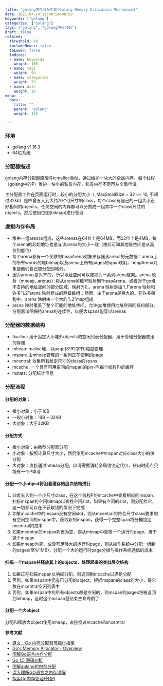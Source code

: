 ```yaml
---
title: "golang内存分配机制(Golang Memory Allocation Mechanism)"
date: 2021-04-14T11:40:54+08:00
keywords: ["golang"]
categories: ["golang"]
tags: ["golang", "golang内存分配"]
draft: false
related:
  threshold: 80
  includeNewer: false
  toLower: false
  indices:
  - name: keywords
    weight: 100
  - name: tags
    weight: 90
  - name: categories
    weight: 50
  - name: date
    weight: 10
menu:
  docs:
    title: ""
    parent: "golang"
    weight: 130

---
```


### 环境
- golang v1.16.3
- 64位系统


### 分配器描述
golang内存分配器原理与tcmalloc类似，通过维护一块大的全局内存，每个线程（golang中的P）维护一块小的私有内存，私有内存不足再从全局申请。

主分配器工作在页面运行时，较小的分配大小（_MaxSmallSize = 32 << 10, 不超过32kb）是四舍五入到大约70个()尺寸的class，每个class有自己的一组大小正好相同的objects，任何空闲的内存都可以分割成一组其中一个class尺寸的objects，然后使用位图(bitmap)进行管理

### 虚拟内存布局
- 堆由一组arenas组成，这些arenas在64位上是64MB，而32位上是4MB，每个arena的起始地址也是与该arena的大小一致（由此可知其地址空间是从高位到低位）
- 每个arena都有一个关联的heapArena对象来存储该arena的元数据：arena上的所有words的堆bitmap以及arena上所有pages的span映射。heapArena对象是他们自己被分配到堆外。
- 因为arenas是对齐的，所以地址空间可以被视为一系列arena框架。arena 映射（mheap_.arenas）将从arena帧编号映射到*heapArena，或者对于go堆不支持的地址空间的部分区域，映射为0,。arena 映射是由“L1”arena 映射和许多“L2”arena 映射组成的两级数组；然而，由于arena是巨大的，在许多架构中，arena 映射由一个大的“L2”map组成
- arena 映射覆盖了整个可能的地址空间，允许go堆使用地址空间的任何部分。分配器试图保持arena的连续性，以便大spans能穿过arenas

### 分配器的数据结构
- fixalloc: 用于固定大小堆外objects的空闲列表分配器，用于管理分配器使用的存储
- mheap: malloc堆，以page(8192字节)粒度管理
- mspan: 由mheap管理的一系列正在使用的page
- mcentral: 收集所有给定尺寸的class的spans
- mcache: 一个具有可用空间的mspan的per-P(每个线程P)的缓存
- mstats: 分配统计信息





### 分配流程

#### 分配的对象：
 - 微小对象：小于16B
 - 一般小对象：16B ~ 32KB
 - 大对象：大于32KB
#### 分配方式
- 微小对象：由微型分配器分配
- 小对象：按照计算尺寸大小，然后使用mcache中mspan对应class大小的块分配
- 大对象：直接通过mheap分配，申请需要消耗全局锁锁定代价，任何时间点只能有一个P申请

#### 分配一个小object将沿着缓存的层次结构进行
1. 四舍五入到一个小尺寸class，在这个线程P的mcache中查看相应的mspan，扫描mspan的空闲bitmap以查找空闲slot，如果有空闲的slot，则分配给它，这一切都可以在不获取锁的情况下完成
2. 如果mcache中的mspan没有空闲slot，则从mcentral的符合尺寸class要求的有空闲空间的mspan中，获取新的mspan，获得一个完整span将分摊锁定mcentral的成本
3. 如果mcentral的mspan列表为空，则从mheap中获取一个运行时page，用于这个mspan
4. 如果mheap为空，或没有足够大的运行时page，则从操作系统中分配一组新的pages(至少1MB)，分配一个大的运行时page分摊与操作系统通信的成本

#### 扫描一个mspan并释放其上的objects，处理起来的类似层次结构
1. 如果正在扫描mspan以响应分配，则返回到mcache以满足分配
2. 否则，如果mspan中仍有已分配的object，根据mspan的class的大小，将它放在mcentral空闲列表中
3. 否则，如果mspan中的所有objects都是空闲的，则mspan的pages将被返回到mheap，这时这个mspan就结束生命周期了

#### 分配一个大object
分配和释放大object使用mheap，直接绕过mcache和mcentral


**参考文献**

- [译文：Go 内存分配器可视化指南](https://www.linuxzen.com/go-memory-allocator-visual-guide.html)
- [Go's Memory Allocator - Overview](https://andrestc.com/post/go-memory-allocation-pt1/)
- [图解Go语言内存分配](https://juejin.cn/post/6844903795739082760)
- [Go 1.5 源码剖析](https://github.com/qyuhen/book)
- [图解golang的内存分配](https://www.cnblogs.com/shijingxiang/articles/12196677.html)
- [深入理解GO语言之内存详解](https://juejin.cn/post/6844903506948669447)
- [探索Go内存管理(分配)](https://www.jianshu.com/p/47691d870756)